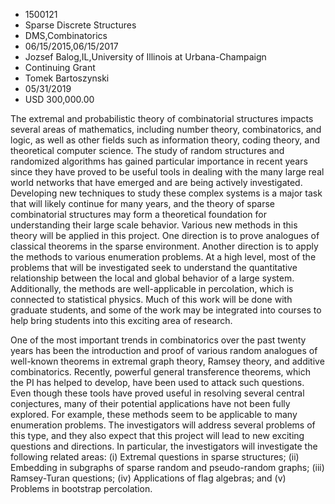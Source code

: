 
* 1500121
* Sparse Discrete Structures
* DMS,Combinatorics
* 06/15/2015,06/15/2017
* Jozsef Balog,IL,University of Illinois at Urbana-Champaign
* Continuing Grant
* Tomek Bartoszynski
* 05/31/2019
* USD 300,000.00

The extremal and probabilistic theory of combinatorial structures impacts
several areas of mathematics, including number theory, combinatorics, and logic,
as well as other fields such as information theory, coding theory, and
theoretical computer science. The study of random structures and randomized
algorithms has gained particular importance in recent years since they have
proved to be useful tools in dealing with the many large real world networks
that have emerged and are being actively investigated. Developing new techniques
to study these complex systems is a major task that will likely continue for
many years, and the theory of sparse combinatorial structures may form a
theoretical foundation for understanding their large scale behavior. Various new
methods in this theory will be applied in this project. One direction is to
prove analogues of classical theorems in the sparse environment. Another
direction is to apply the methods to various enumeration problems. At a high
level, most of the problems that will be investigated seek to understand the
quantitative relationship between the local and global behavior of a large
system. Additionally, the methods are well-applicable in percolation, which is
connected to statistical physics. Much of this work will be done with graduate
students, and some of the work may be integrated into courses to help bring
students into this exciting area of research.

One of the most important trends in combinatorics over the past twenty years has
been the introduction and proof of various random analogues of well-known
theorems in extremal graph theory, Ramsey theory, and additive combinatorics.
Recently, powerful general transference theorems, which the PI has helped to
develop, have been used to attack such questions. Even though these tools have
proved useful in resolving several central conjectures, many of their potential
applications have not been fully explored. For example, these methods seem to be
applicable to many enumeration problems. The investigators will address several
problems of this type, and they also expect that this project will lead to new
exciting questions and directions. In particular, the investigators will
investigate the following related areas: (i) Extremal questions in sparse
structures; (ii) Embedding in subgraphs of sparse random and pseudo-random
graphs; (iii) Ramsey-Turan questions; (iv) Applications of flag algebras; and
(v) Problems in bootstrap percolation.
